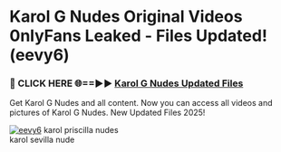 # Karol G Nudes Original Videos 0nlyFans Leaked - Files Updated! (eevy6)

<h3>🔴 CLICK HERE 🌐==►► <a href="https://tinyurl.com/52m3yx9h" rel="nofollow">Karol G Nudes Updated Files</a></h3>

Get Karol G Nudes and all content. Now you can access all videos and pictures of Karol G Nudes. New Updated Files 2025!

[![eevy6](https://i.imgur.com/TnHtlc8.gif)](https://tinyurl.com/52m3yx9h)
karol priscilla nudes<br>
karol sevilla nude